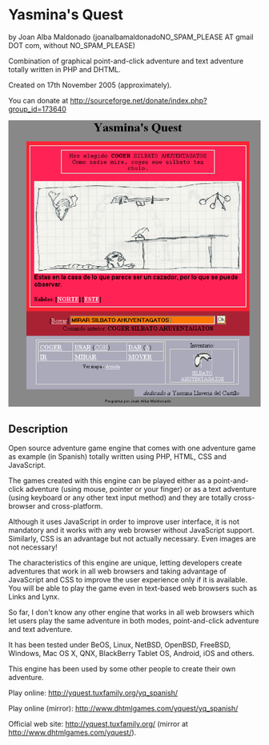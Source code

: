 Yasmina's Quest 
================ 
by Joan Alba Maldonado (joanalbamaldonadoNO_SPAM_PLEASE AT gmail DOT com, without NO_SPAM_PLEASE)

Combination of graphical point-and-click adventure and text adventure totally written in PHP and DHTML.

Created on 17th November 2005 (approximately).

You can donate at http://sourceforge.net/donate/index.php?group_id=173640


![ScreenShot](screenshot.gif)


## Description

Open source adventure game engine that comes with one adventure game as example (in Spanish) totally written using PHP, HTML, CSS and JavaScript.

The games created with this engine can be played either as a point-and-click adventure (using mouse, pointer or your finger) or as a text adventure (using keyboard or any other text input method) and they are totally cross-browser and cross-platform.

Although it uses JavaScript in order to improve user interface, it is not mandatory and it works with any web browser without JavaScript support. Similarly, CSS is an advantage but not actually necessary. Even images are not necessary!

The characteristics of this engine are unique, letting developers create adventures that work in all web browsers and taking advantage of JavaScript and CSS to improve the user experience only if it is available. You will be able to play the game even in text-based web browsers such as Links and Lynx.

So far, I don't know any other engine that works in all web browsers which let users play the same adventure in both modes, point-and-click adventure and text adventure.

It has been tested under BeOS, Linux, NetBSD, OpenBSD, FreeBSD, Windows, Mac OS X, QNX, BlackBerry Tablet OS, Android, iOS and others.

This engine has been used by some other people to create their own adventure.

Play online: http://yquest.tuxfamily.org/yq_spanish/

Play online (mirror): http://www.dhtmlgames.com/yquest/yq_spanish/

Official web site: http://yquest.tuxfamily.org/ (mirror at http://www.dhtmlgames.com/yquest/).